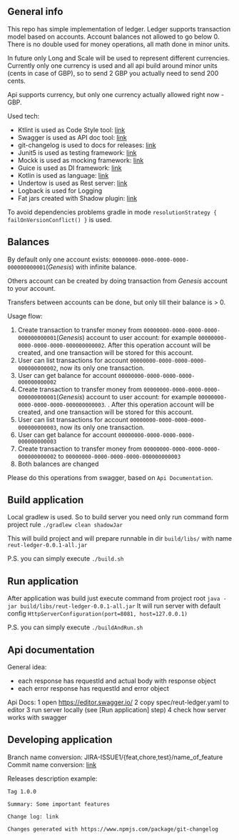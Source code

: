 ## General info
This repo has simple implementation of ledger.
Ledger supports transaction model based on accounts. Account balances not allowed to go below 0.
There is no double used for money operations, all math done in minor units.

In future only Long and Scale will be used to represent different
currencies. Currently only one currency is used and all api build around minor units (cents in case of GBP), so to send 
2 GBP you actually need to send 200 cents.

Api supports currency, but only one currency actually allowed right now - GBP.

Used tech:
- Ktlint is used as Code Style tool: [link](https://ktlint.github.io/)
- Swagger is used as API doc tool: [link](https://swagger.io/specification/)
- git-changelog is used to docs for releases: [link](https://www.npmjs.com/package/git-changelog)
- Junit5 is used as testing framework: [link](https://junit.org/junit5/docs/current/user-guide/#overview-what-is-junit-5)
- Mockk is used as mocking framework: [link](https://github.com/mockk/mockk)
- Guice is used as DI framework: [link](https://github.com/google/guice)
- Kotlin is used as language: [link](https://kotlinlang.org/)
- Undertow is used as Rest server: [link](http://undertow.io/)
- Logback is used for Logging
- Fat jars created with Shadow plugin: [link](https://github.com/johnrengelman/shadow)

To avoid dependencies problems gradle in mode `resolutionStrategy { failOnVersionConflict() }` is used.

## Balances
By default only one account exists: `00000000-0000-0000-0000-000000000001`(*Genesis*) with infinite balance.

Others account can be created by doing transaction from *Genesis* account to your account.

Transfers between accounts can be done, but only till their balance is > 0.

Usage flow:
1. Create transaction to transfer money from `00000000-0000-0000-0000-000000000001`(*Genesis*) account to user account: for example `00000000-0000-0000-0000-000000000002`. After this operation
 account will be created, and one transaction will be stored for this account. 
2. User can list transactions for account `00000000-0000-0000-0000-000000000002`, now its only one transaction.
3. User can get balance for account `00000000-0000-0000-0000-000000000002`
4. Create transaction to transfer money from `00000000-0000-0000-0000-000000000001`(*Genesis*) account to user account: for example `00000000-0000-0000-0000-000000000003`. . After this operation
account will be created, and one transaction will be stored for this account.
5. User can list transactions for account `00000000-0000-0000-0000-000000000003`, now its only one transaction.
6. User can get balance for account `00000000-0000-0000-0000-000000000003`
7. Create transaction to transfer money from `00000000-0000-0000-0000-000000000002` to `00000000-0000-0000-0000-000000000003`
8. Both balances are changed

Please do this operations from swagger, based on `Api Documentation`.

## Build application
Local gradlew is used. So to build server you need only run command form project rule
`./gradlew clean shadowJar`

This will build project and will prepare runnable in dir `build/libs/` with name `reut-ledger-0.0.1-all.jar`

P.S. you can simply execute `./build.sh`

## Run application
After application was build just execute command from project root
`java -jar build/libs/reut-ledger-0.0.1-all.jar`
It will run server with default config `HttpServerConfiguration(port=8081, host=127.0.0.1)` 

P.S. you can simply execute `./buildAndRun.sh`

## Api documentation
General idea:
 - each response has requestId and actual body with response object
 - each error response has requestId and error object

Api Docs: 
 1 open https://editor.swagger.io/
 2 copy spec/reut-ledger.yaml to editor
 3 run server locally (see [Run application] step)
 4 check how server works with swagger
 
## Developing application
Branch name conversion: JIRA-ISSUE1/{feat,chore,test}/name_of_feature
Commit name conversion: [link](https://gist.github.com/stephenparish/9941e89d80e2bc58a153#format-of-the-commit-message)

Releases description example:

```
Tag 1.0.0

Summary: Some important features

Change log: link

Changes generated with https://www.npmjs.com/package/git-changelog
```

